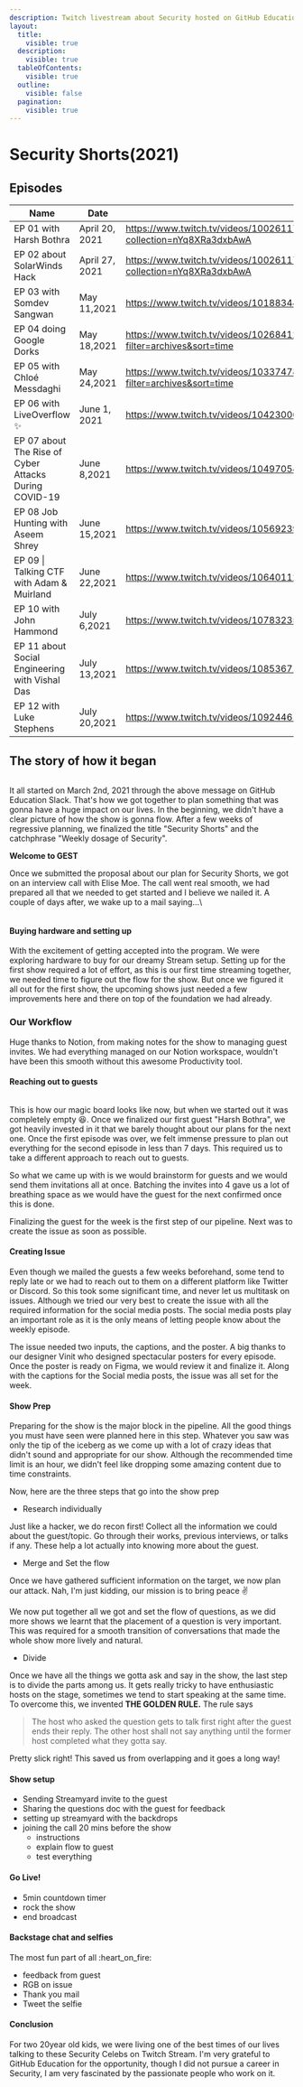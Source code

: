 ```yaml
---
description: Twitch livestream about Security hosted on GitHub Education Channel
layout:
  title:
    visible: true
  description:
    visible: true
  tableOfContents:
    visible: true
  outline:
    visible: false
  pagination:
    visible: true
---
```


# Security Shorts(2021)

## Episodes

<table data-full-width="true"><thead><tr><th width="329">Name</th><th width="183">Date</th><th data-type="content-ref"></th></tr></thead><tbody><tr><td>EP 01 with Harsh Bothra</td><td>April 20, 2021</td><td><a href="https://www.twitch.tv/videos/1002611704?collection=nYq8XRa3dxbAwA">https://www.twitch.tv/videos/1002611704?collection=nYq8XRa3dxbAwA</a></td></tr><tr><td>EP 02 about SolarWinds Hack</td><td>April 27, 2021</td><td><a href="https://www.twitch.tv/videos/1002611704?collection=nYq8XRa3dxbAwA">https://www.twitch.tv/videos/1002611704?collection=nYq8XRa3dxbAwA</a></td></tr><tr><td>EP 03 with Somdev Sangwan</td><td>May 11,2021</td><td><a href="https://www.twitch.tv/videos/1018834416">https://www.twitch.tv/videos/1018834416</a></td></tr><tr><td>EP 04 doing Google Dorks</td><td>May 18,2021</td><td><a href="https://www.twitch.tv/videos/1026841209?filter=archives&#x26;sort=time">https://www.twitch.tv/videos/1026841209?filter=archives&#x26;sort=time</a></td></tr><tr><td>EP 05 with Chloé Messdaghi</td><td>May 24,2021</td><td><a href="https://www.twitch.tv/videos/1033747819?filter=archives&#x26;sort=time">https://www.twitch.tv/videos/1033747819?filter=archives&#x26;sort=time</a></td></tr><tr><td>EP 06 with LiveOverflow ✨</td><td>June 1, 2021</td><td><a href="https://www.twitch.tv/videos/1042300674">https://www.twitch.tv/videos/1042300674</a></td></tr><tr><td>EP 07 about The Rise of Cyber Attacks During COVID-19</td><td>June 8,2021</td><td><a href="https://www.twitch.tv/videos/1049705408">https://www.twitch.tv/videos/1049705408</a></td></tr><tr><td>EP 08 Job Hunting with Aseem Shrey</td><td>June 15,2021</td><td><a href="https://www.twitch.tv/videos/1056923903">https://www.twitch.tv/videos/1056923903</a></td></tr><tr><td>EP 09 | Talking CTF with Adam &#x26; Muirland</td><td>June 22,2021</td><td><a href="https://www.twitch.tv/videos/1064011200">https://www.twitch.tv/videos/1064011200</a></td></tr><tr><td>EP 10 with John Hammond</td><td>July 6,2021</td><td><a href="https://www.twitch.tv/videos/1078323560">https://www.twitch.tv/videos/1078323560</a></td></tr><tr><td>EP 11 about Social Engineering with Vishal Das</td><td>July 13,2021</td><td><a href="https://www.twitch.tv/videos/1085367127">https://www.twitch.tv/videos/1085367127</a></td></tr><tr><td>EP 12 with Luke Stephens</td><td>July 20,2021</td><td><a href="https://www.twitch.tv/videos/1092446161">https://www.twitch.tv/videos/1092446161</a></td></tr></tbody></table>

## The story of how it began

<figure><img src="../.gitbook/assets/image (18).png" alt=""><figcaption></figcaption></figure>



It all started on March 2nd, 2021 through the above message on GitHub Education Slack. That's how we got together to plan something that was gonna have a huge impact on our lives. In the beginning, we didn't have a clear picture of how the show is gonna flow. After a few weeks of regressive planning, we finalized the title "Security Shorts" and the catchphrase "Weekly dosage of Security".

**Welcome to GEST**

Once we submitted the proposal about our plan for Security Shorts, we got on an interview call with Elise Moe. The call went real smooth, we had prepared all that we needed to get started and I believe we nailed it. A couple of days after, we wake up to a mail saying...\


<figure><img src="../.gitbook/assets/image (19).png" alt=""><figcaption></figcaption></figure>

#### Buying hardware and setting up

With the excitement of getting accepted into the program. We were exploring hardware to buy for our dreamy Stream setup. Setting up for the first show required a lot of effort, as this is our first time streaming together, we needed time to figure out the flow for the show. But once we figured it all out for the first show, the upcoming shows just needed a few improvements here and there on top of the foundation we had already.

### Our Workflow

Huge thanks to Notion, from making notes for the show to managing guest invites. We had everything managed on our Notion workspace, wouldn't have been this smooth without this awesome Productivity tool.

#### Reaching out to guests

<figure><img src="../.gitbook/assets/image (20).png" alt=""><figcaption></figcaption></figure>

This is how our magic board looks like now, but when we started out it was completely empty 😆. Once we finalized our first guest "Harsh Bothra", we got heavily invested in it that we barely thought about our plans for the next one. Once the first episode was over, we felt immense pressure to plan out everything for the second episode in less than 7 days. This required us to take a different approach to reach out to guests.

So what we came up with is we would brainstorm for guests and we would send them invitations all at once. Batching the invites into 4 gave us a lot of breathing space as we would have the guest for the next confirmed once this is done.

Finalizing the guest for the week is the first step of our pipeline. Next was to create the issue as soon as possible.

#### Creating Issue

Even though we mailed the guests a few weeks beforehand, some tend to reply late or we had to reach out to them on a different platform like Twitter or Discord. So this took some significant time, and never let us multitask on issues. Although we tried our very best to create the issue with all the required information for the social media posts. The social media posts play an important role as it is the only means of letting people know about the weekly episode.

The issue needed two inputs, the captions, and the poster. A big thanks to our designer Vinit who designed spectacular posters for every episode. Once the poster is ready on Figma, we would review it and finalize it. Along with the captions for the Social media posts, the issue was all set for the week.

#### Show Prep

Preparing for the show is the major block in the pipeline. All the good things you must have seen were planned here in this step. Whatever you saw was only the tip of the iceberg as we come up with a lot of crazy ideas that didn't sound and appropriate for our show. Although the recommended time limit is an hour, we didn't feel like dropping some amazing content due to time constraints.

Now, here are the three steps that go into the show prep

* Research individually

Just like a hacker, we do recon first! Collect all the information we could about the guest/topic. Go through their works, previous interviews, or talks if any. These help a lot actually into knowing more about the guest.

* Merge and Set the flow

Once we have gathered sufficient information on the target, we now plan our attack. Nah, I'm just kidding, our mission is to bring peace ✌️

We now put together all we got and set the flow of questions, as we did more shows we learnt that the placement of a question is very important. This was required for a smooth transition of conversations that made the whole show more lively and natural.

* Divide

Once we have all the things we gotta ask and say in the show, the last step is to divide the parts among us. It gets really tricky to have enthusiastic hosts on the stage, sometimes we tend to start speaking at the same time. To overcome this, we invented **THE GOLDEN RULE.** The rule says

> The host who asked the question gets to talk first right after the guest ends their reply. The other host shall not say anything until the former host completed what they gotta say.

Pretty slick right! This saved us from overlapping and it goes a long way!

#### Show setup

* Sending Streamyard invite to the guest
* Sharing the questions doc with the guest for feedback
* setting up streamyard with the backdrops
* joining the call 20 mins before the show
  * instructions
  * explain flow to guest
  * test everything

#### Go Live!

* 5min countdown timer
* rock the show
* end broadcast

#### Backstage chat and selfies

The most fun part of all :heart\_on\_fire:

* feedback from guest
* RGB on issue
* Thank you mail
* Tweet the selfie

#### Conclusion

For two 20year old kids, we were living one of the best times of our lives talking to these Security Celebs on Twitch Stream. I'm very grateful to GitHub Education for the opportunity, though I did not pursue a career in Security, I am very fascinated by the passionate people who work on it.
